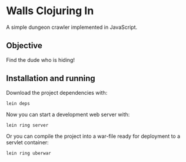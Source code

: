 Walls Clojuring In
==================

A simple dungeon crawler implemented in JavaScript.

Objective
---------

Find the dude who is hiding!

Installation and running
------------------------

Download the project dependencies with:

    lein deps

Now you can start a development web server with:

    lein ring server

Or you can compile the project into a war-file ready for deployment to
a servlet container:

    lein ring uberwar
